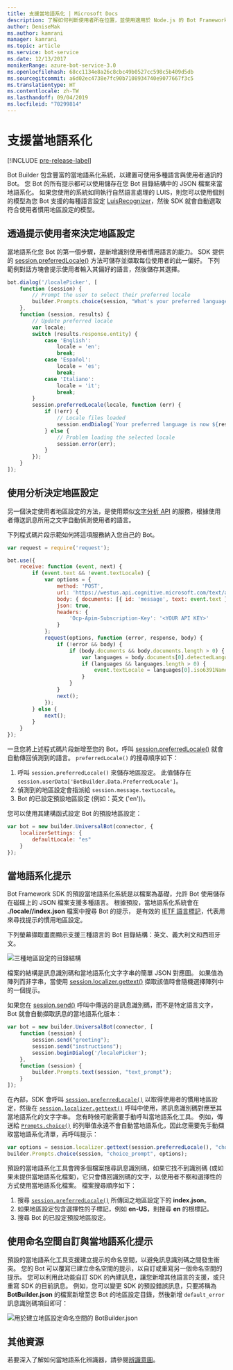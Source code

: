 ```yaml
---
title: 支援當地語系化 | Microsoft Docs
description: 了解如何判斷使用者所在位置，並使用適用於 Node.js 的 Bot Framework SDK 啟用當地語系化功能。
author: DeniseMak
ms.author: kamrani
manager: kamrani
ms.topic: article
ms.service: bot-service
ms.date: 12/13/2017
monikerRange: azure-bot-service-3.0
ms.openlocfilehash: 68cc1134e8a26c8cbc49b0527cc598c5b409d5db
ms.sourcegitcommit: a6d02ec4738e7fc90b7108934740e9077667f3c5
ms.translationtype: HT
ms.contentlocale: zh-TW
ms.lasthandoff: 09/04/2019
ms.locfileid: "70299814"
---
```

# <a name="support-localization"></a>支援當地語系化

[!INCLUDE [pre-release-label](../includes/pre-release-label-v3.md)]

Bot Builder 包含豐富的當地語系化系統，以建置可使用多種語言與使用者通訊的 Bot。 您 Bot 的所有提示都可以使用儲存在您 Bot 目錄結構中的 JSON 檔案來當地語系化。 如果您使用的系統如同執行自然語言處理的 LUIS，則您可以使用個別的模型為您 Bot 支援的每種語言設定 [LuisRecognizer][LUISRecognizer]，然後 SDK 就會自動選取符合使用者慣用地區設定的模型。

## <a name="determine-the-locale-by-prompting-the-user"></a>透過提示使用者來決定地區設定
當地語系化您 Bot 的第一個步驟，是新增識別使用者慣用語言的能力。 SDK 提供的 [session.preferredLocale()][preferredLocal] 方法可儲存並擷取每位使用者的此一偏好。 下列範例對話方塊會提示使用者輸入其偏好的語言，然後儲存其選擇。

``` javascript
bot.dialog('/localePicker', [
    function (session) {
        // Prompt the user to select their preferred locale
        builder.Prompts.choice(session, "What's your preferred language?", 'English|Español|Italiano');
    },
    function (session, results) {
        // Update preferred locale
        var locale;
        switch (results.response.entity) {
            case 'English':
                locale = 'en';
                break;
            case 'Español':
                locale = 'es';
                break;
            case 'Italiano':
                locale = 'it';
                break;
        }
        session.preferredLocale(locale, function (err) {
            if (!err) {
                // Locale files loaded
                session.endDialog(`Your preferred language is now ${results.response.entity}`);
            } else {
                // Problem loading the selected locale
                session.error(err);
            }
        });
    }
]);
```

## <a name="determine-the-locale-by-using-analytics"></a>使用分析決定地區設定
另一個決定使用者地區設定的方法，是使用類似[文字分析 API](/azure/cognitive-services/cognitive-services-text-analytics-quick-start) 的服務，根據使用者傳送訊息所用之文字自動偵測使用者的語言。

下列程式碼片段示範如何將這項服務納入您自己的 Bot。
``` javascript
var request = require('request');

bot.use({
    receive: function (event, next) {
        if (event.text && !event.textLocale) {
            var options = {
                method: 'POST',
                url: 'https://westus.api.cognitive.microsoft.com/text/analytics/v2.0/languages?numberOfLanguagesToDetect=1',
                body: { documents: [{ id: 'message', text: event.text }]},
                json: true,
                headers: {
                    'Ocp-Apim-Subscription-Key': '<YOUR API KEY>'
                }
            };
            request(options, function (error, response, body) {
                if (!error && body) {
                    if (body.documents && body.documents.length > 0) {
                        var languages = body.documents[0].detectedLanguages;
                        if (languages && languages.length > 0) {
                            event.textLocale = languages[0].iso6391Name;
                        }
                    }
                }
                next();
            });
        } else {
            next();
        }
    }
});
```

一旦您將上述程式碼片段新增至您的 Bot，呼叫 [session.preferredLocale()][preferredLocal] 就會自動傳回偵測到的語言。 `preferredLocale()` 的搜尋順序如下：
1. 呼叫 `session.preferredLocale()` 來儲存地區設定。 此值儲存在 `session.userData['BotBuilder.Data.PreferredLocale']`。
2. 偵測到的地區設定會指派給 `session.message.textLocale`。
3. Bot 的已設定預設地區設定 (例如：英文 ('en'))。

您可以使用其建構函式設定 Bot 的預設地區設定：

```javascript
var bot = new builder.UniversalBot(connector, {
    localizerSettings: { 
        defaultLocale: "es" 
    }
});
```

## <a name="localize-prompts"></a>當地語系化提示
Bot Framework SDK 的預設當地語系化系統是以檔案為基礎，允許 Bot 使用儲存在磁碟上的 JSON 檔案支援多種語言。 根據預設，當地語系化系統會在 **./locale/<IETF TAG>/index.json** 檔案中搜尋 Bot 的提示，<IETF TAG> 是有效的 [IETF 語言標記][IEFT]，代表用來尋找提示的慣用地區設定。 

下列螢幕擷取畫面顯示支援三種語言的 Bot 目錄結構：英文、義大利文和西班牙文。

![三種地區設定的目錄結構](../media/locale-dir.png)

檔案的結構是訊息識別碼和當地語系化文字字串的簡單 JSON 對應圖。 如果值為陣列而非字串，當使用 [session.localizer.gettext()][GetText] 擷取該值時會隨機選擇陣列中的一個提示。 

如果您在 [session.send()](http://docs.botframework.com/node/builder/chat-reference/classes/_botbuilder_d_.session#send) 呼叫中傳送的是訊息識別碼，而不是特定語言文字，Bot 就會自動擷取訊息的當地語系化版本：

```javascript
var bot = new builder.UniversalBot(connector, [
    function (session) {
        session.send("greeting");
        session.send("instructions");
        session.beginDialog('/localePicker');
    },
    function (session) {
        builder.Prompts.text(session, "text_prompt");
    }
]);
```

在內部，SDK 會呼叫 [`session.preferredLocale()`][preferredLocale] 以取得使用者的慣用地區設定，然後在 [`session.localizer.gettext()`][GetText] 呼叫中使用，將訊息識別碼對應至其當地語系化的文字字串。  您有時候可能需要手動呼叫當地語系化工具。 例如，傳送給 [`Prompts.choice()`][promptsChoice] 的列舉值永遠不會自動當地語系化，因此您需要先手動擷取當地語系化清單，再呼叫提示：

```javascript
var options = session.localizer.gettext(session.preferredLocale(), "choice_options");
builder.Prompts.choice(session, "choice_prompt", options);
```

預設的當地語系化工具會跨多個檔案搜尋訊息識別碼，如果它找不到識別碼 (或如果未提供當地語系化檔案)，它只會傳回識別碼的文字，以使用者不察和選擇性的方式使用當地語系化檔案。  檔案搜尋順序如下：

1. 搜尋 [`session.preferredLocale()`][preferredLocale] 所傳回之地區設定下的 **index.json**。
2. 如果地區設定包含選擇性的子標記，例如 **en-US**，則搜尋 **en** 的根標記。
3. 搜尋 Bot 的已設定預設地區設定。

## <a name="use-namespaces-to-customize-and-localize-prompts"></a>使用命名空間自訂與當地語系化提示
預設的當地語系化工具支援建立提示的命名空間，以避免訊息識別碼之間發生衝突。  您的 Bot 可以覆寫已建立命名空間的提示，以自訂或重寫另一個命名空間的提示。  您可以利用此功能自訂 SDK 的內建訊息，讓您新增其他語言的支援，或只重寫 SDK 的目前訊息。  例如，您可以變更 SDK 的預設錯誤訊息，只要將稱為 **BotBuilder.json** 的檔案新增至您 Bot 的地區設定目錄，然後新增 `default_error` 訊息識別碼項目即可：

![用於建立地區設定命名空間的 BotBuilder.json](../media/locale-namespacing.png)


## <a name="additional-resources"></a>其他資源

若要深入了解如何當地語系化辨識器，請參閱[辨識意圖](bot-builder-nodejs-recognize-intent-messages.md)。


[LUIS]: https://www.luis.ai/
[IMessage]: http://docs.botframework.com/node/builder/chat-reference/interfaces/_botbuilder_d_.imessage
[IntentRecognizerSetOptions]: https://docs.botframework.com/node/builder/chat-reference/interfaces/_botbuilder_d_.iintentrecognizersetoptions.html
[LUISRecognizer]: https://docs.botframework.com/node/builder/chat-reference/classes/_botbuilder_d_.luisrecognizer
[LUISSample]: https://aka.ms/v3-js-luisSample
[DisambiguationSample]: https://aka.ms/v3-js-onDisambiguateRoute
[preferredLocal]: https://docs.botframework.com/node/builder/chat-reference/classes/_botbuilder_d_.session#preferredlocale
[preferredLocale]: https://docs.botframework.com/node/builder/chat-reference/classes/_botbuilder_d_.session#preferredlocale
[promptsChoice]: https://docs.botframework.com/node/builder/chat-reference/interfaces/_botbuilder_d_.__global.iprompts.html#choice
[GetText]: https://docs.botframework.com/node/builder/chat-reference/interfaces/_botbuilder_d_.ilocalizer.html#gettext
[IEFT]: https://en.wikipedia.org/wiki/IETF_language_tag

